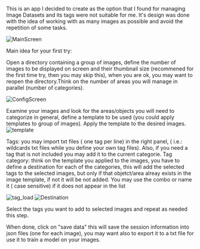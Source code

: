 This is an app I decided to create as the option that I found for managing Image Datasets and its tags were not suitable for me. It's design was done with the idea of working with as many images as possible and avoid the repetition of some tasks.

![MainScreen](https://github.com/NeusZimmer/ImageTagging/assets/94193584/4d083f1c-2c6c-4e28-85f9-0d6d5c1dc250)


Main idea for your first try:

Open a directory containing a group of images, define the number of images to be displayed on screen and their thumbnail size (recommened for the first time try, then you may skip this), when you are ok, you may want to reopen the directory.Think on the number of areas you will manage in parallel (number of categories).

![ConfigScreen](https://github.com/NeusZimmer/ImageTagging/assets/94193584/fd19d300-3b4f-4bfc-bcf9-bcd50f461d70)


Examine your images and look for the areas/objects you will need to categorize in general, define a template to be used (you could apply templates to group of images). Apply the template to the desired images. 
![template](https://github.com/NeusZimmer/ImageTagging/assets/94193584/61c291c0-e316-4b62-ba94-7fd850f5cb2a)


Tags: you may import txt files ( one tag per line) in the right panel, ( i.e.: wildcards txt files while you define your own tag files). Also, if you need a tag that is not included you may add it to the current categorie.
Tag category: think on the template you applied to the images, you have to define a destination for each of the categories, this will add the selected tags to the selected images, but only if that objetct/area alreay exists in the image template, if not it will be not added. You may use the combo or name it ( case sensitive) if it does not appear in the list

![tag_load](https://github.com/NeusZimmer/ImageTagging/assets/94193584/c386e772-3bf0-42e0-bec3-4b9611aac48c)
![Destination](https://github.com/NeusZimmer/ImageTagging/assets/94193584/6281f73a-fd24-473b-930b-2c7ba8a025ec)


Select the tags you want to add to selected images and repeat as needed this step.

When done, click on "save data" this will save the session information into json files (one for each image), you may want also to export it to a txt file for use it to train a model on your images.





